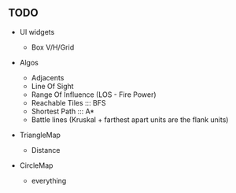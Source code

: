 ## TODO
 - UI widgets
    - Box V/H/Grid

 - Algos
    - Adjacents
    - Line Of Sight
    - Range Of Influence (LOS - Fire Power)
    - Reachable Tiles ::: BFS
    - Shortest Path ::: A*
    - Battle lines (Kruskal + farthest apart units are the flank units)

 - TriangleMap
    - Distance

 - CircleMap
    - everything
